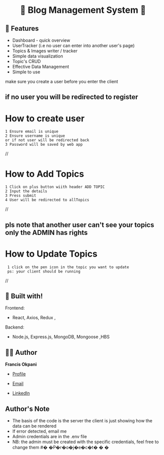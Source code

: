 <h1 align="center">🌟 Blog Management System 🌟</h1>
<p align="center"><Fullstack App built with the MERN stack. It is a fully featured  Blog Management System dashboard with user login and admin login,  topics  & images display . It is created with simplicity and ease of access in mind.></p>

## 🚀 Features

- Dashboard - quick overview
- UserTracker (i.e no user can enter into another user's page)
- Topics & Images writer / tracker
- Simple data visualization
- Topic's CRUD
- Effective Data Management
- Simple to use

 make sure you create a user before you enter the client

## if no user you will be redirected to register

# How to create user

    1 Ensure email is unique
    2 Ensure username is unique
    or if not user will be redirected back
    3 Password will be saved by web app

//

# How to Add Topics

    1 Click on plus button wiith header ADD TOPIC
    2 Input the details
    3 Press submit
    4 User will be redirected to allTopics

//

## pls note that another user can't see your topics only the ADMIN has rights

# How to Update Topics

     1 click on the pen icon in the topic you want to update
     ps: your client should be running

//

## 👷 Built with!

Frontend:

- React, Axios, Redux ,

Backend:

- Node.js, Express.js, MongoDB, Mongoose ,HBS

## 🧑🏻 Author

**Francis Okpani**

- [Profile](https://github.com/sebprestele "Sebastian Prestele")

- [Email](mailto:francisokpani570@gmail.com?subject=Hi%20from%20<repo-email> "Hi!")

- [LinkedIn](https://www.linkedin.com/in/sebastianprestele/ "LinkedIn Sebastian Prestele")

## Author's Note

- The basis of the code is the server the client is just showing how the data can be rendered
- If error detected, email me
- Admin credentials are in the .env file
- NB: the admin must be created with the specific credentials, feel free to change them
#� �P�r�o�j�e�c�t�
�
�
